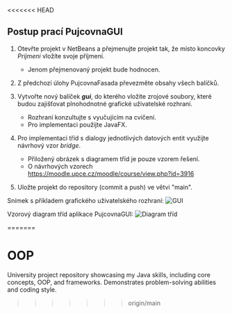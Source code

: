 <<<<<<< HEAD
## Postup prací PujcovnaGUI

1. Otevřte projekt v NetBeans a přejmenujte projekt tak, že místo koncovky 
   _Prijmeni_ vložíte svoje příjmení. 
    - Jenom přejmenovaný projekt bude hodnocen.

2. Z předchozí úlohy PujcovnaFasada převezměte obsahy všech balíčků.

3. Vytvořte nový balíček ***gui***, do kterého vložíte zrojové soubory, 
   které budou zajišťovat plnohodnotné grafické uživatelské rozhraní.
   - Rozhraní konzultujte s vyučujícím na cvičení.
   - Pro implementaci použijte JavaFX.

4. Pro implementaci tříd s dialogy jednotlivých datových entit využijte 
   návrhový vzor _bridge_.
   - Přiložený obrázek s diagramem tříd je pouze vzorem řešení. 
   - O návrhových vzorech https://moodle.upce.cz/moodle/course/view.php?id=3916   

5. Uložte projekt do repository (commit a push) ve větvi "main".

Snímek s příkladem grafického uživatelského rozhraní:
![GUI ](/other/PujcovnaGuiEdit.PNG)

Vzorový diagram tříd aplikace PujcovnaGUI:
![Diagram tříd ](/other/U071overview.png)

=======
# OOP
University project repository showcasing my Java skills, including core concepts, OOP, and frameworks. Demonstrates problem-solving abilities and coding style.
>>>>>>> origin/main
